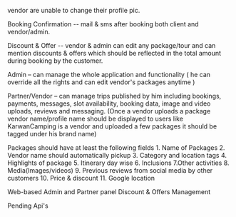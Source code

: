 
 vendor are unable to change their profile pic.

Booking Confirmation -- mail & sms after booking both client and vendor/admin.

Discount & Offer -- vendor & admin can edit any package/tour and can mention discounts & offers which should be reflected in the total amount during booking by the customer.

Admin – can manage the whole application and functionality ( he can override all the rights and can edit vendor's packages anytime )

Partner/Vendor – can manage trips published by him including bookings, payments, messages, slot availability, booking data, image and video uploads, reviews and messaging.  (Once a vendor uploads a package vendor name/profile name should be displayed to users like KarwanCamping is a vendor and uploaded a few packages it should be tagged under his brand name)

Packages should have at least the following fields 1. Name of Packages 2. Vendor name should automatically pickup 3. Category and location tags 4. Highlights of package 5. Itinerary day wise 6. Inclusions 7.Other activities 8. Media(Images/videos) 9. Previous reviews from social media by other customers 10. Price & discount        11. Google location

Web-based Admin and Partner panel
 Discount & Offers Management




Pending Api's
